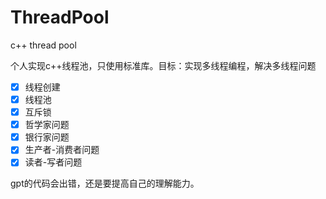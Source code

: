 # ThreadPool
c++ thread pool

个人实现c++线程池，只使用标准库。目标：实现多线程编程，解决多线程问题

- [X] 线程创建
- [X] 线程池
- [X] 互斥锁
- [X] 哲学家问题
- [X] 银行家问题
- [X] 生产者-消费者问题
- [X] 读者-写者问题

gpt的代码会出错，还是要提高自己的理解能力。